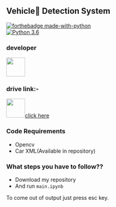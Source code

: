 ##  Vehicle🚗 Detection System

[![forthebadge made-with-python](http://ForTheBadge.com/images/badges/made-with-python.svg)](https://www.python.org/)                 
[![Python 3.6](https://img.shields.io/badge/python-3.6-blue.svg)](https://www.python.org/downloads/release/python-360/)   


### developer
<a href="https://devpost.com/ak3682"><img src="https://avatars1.githubusercontent.com/u/61092638?s=400&u=8dc2e7fa5f59df86b9e0c351181d7110eaaaa03c&v=4" height="50px" width="50px" alt=""/></a>

### drive link:-
<a href="https://drive.google.com/drive/folders/112tgrn2pHXajLaKzsZeEtG2Qg0GDh56T?usp=sharing"><img src="https://drive.google.com/file/d/1nNDRE7fTJMXS2mtJDHjMaxy7qOeRQ3rU/view?usp=sharing" height="50px" width="50px" alt=""/>click here</a>
### Code Requirements
- Opencv
- Car XML(Available in repository)


### What steps you have to follow??
- Download my repository 
- And run `main.ipynb`

To come out of output just press esc key.
